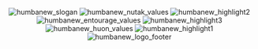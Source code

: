 <div align=center>

![humbanew_slogan](https://user-images.githubusercontent.com/59739253/211624476-774d39e7-1772-4c25-b7b7-cde10a95512d.png)
![humbanew_nutak_values](https://user-images.githubusercontent.com/59739253/211624513-08e6e978-f501-47ea-9a4d-32e31c82ed90.png)
![humbanew_highlight2](https://user-images.githubusercontent.com/59739253/211624533-5770a9cc-d709-4c11-a3fb-c2669d66438d.png)
![humbanew_entourage_values](https://user-images.githubusercontent.com/59739253/211624598-320fc296-4f37-4051-a562-0bcca5081440.png)
![humbanew_highlight3](https://user-images.githubusercontent.com/59739253/211624622-d14c32da-8be6-423f-b097-d818f58b4a4c.png)
![humbanew_huon_values](https://user-images.githubusercontent.com/59739253/211624702-259f9935-1e1f-40d4-94d4-e06423bd54a6.png)
![humbanew_highlight1](https://user-images.githubusercontent.com/59739253/211624728-50948319-a5d6-4339-8fde-a98bd03b477b.png)
![humbanew_logo_footer](https://user-images.githubusercontent.com/59739253/211624758-5455b1e6-8a13-40e8-a5bb-140c2a54e6ed.png)

</div>
